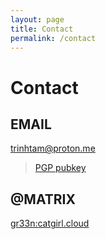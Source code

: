```yaml
---
layout: page
title: Contact
permalink: /contact
---
```

# Contact

## EMAIL
trinhtam@proton.me
> [PGP pubkey](https://raw.githubusercontent.com/gr33n-lov3r/pubkey/refs/heads/main/trinhtam%40proton.me_0x6B0A51CD_public.asc)

## @MATRIX
[gr33n:catgirl.cloud](https://matrix.to/#/@gr33n:catgirl.cloud)


